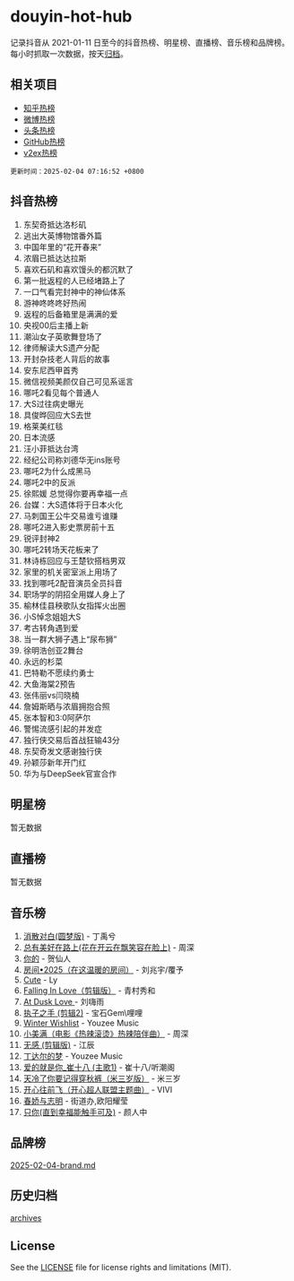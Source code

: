# douyin-hot-hub

记录抖音从 2021-01-11 日至今的抖音热榜、明星榜、直播榜、音乐榜和品牌榜。每小时抓取一次数据，按天[归档](archives)。

## 相关项目

- [知乎热榜](https://github.com/lonnyzhang423/zhihu-hot-hub)
- [微博热榜](https://github.com/lonnyzhang423/weibo-hot-hub)
- [头条热榜](https://github.com/lonnyzhang423/toutiao-hot-hub)
- [GitHub热榜](https://github.com/lonnyzhang423/github-hot-hub)
- [v2ex热榜](https://github.com/lonnyzhang423/v2ex-hot-hub)


`更新时间：2025-02-04 07:16:52 +0800`

## 抖音热榜

1. 东契奇抵达洛杉矶
1. 逃出大英博物馆番外篇
1. 中国年里的“花开春来”
1. 浓眉已抵达达拉斯
1. 喜欢石矶和喜欢馒头的都沉默了
1. 第一批返程的人已经堵路上了
1. 一口气看完封神中的神仙体系
1. 游神咚咚咚好热闹
1. 返程的后备箱里是满满的爱
1. 央视00后主播上新
1. 潮汕女子英歌舞登场了
1. 律师解读大S遗产分配
1. 开封杂技老人背后的故事
1. 安东尼西甲首秀
1. 微信视频美颜仅自己可见系谣言
1. 哪吒2看见每个普通人
1. 大S过往病史曝光
1. 具俊晔回应大S去世
1. 格莱美红毯
1. 日本流感
1. 汪小菲抵达台湾
1. 经纪公司称刘德华无ins账号
1. 哪吒2为什么成黑马
1. 哪吒2中的反派
1. 徐熙媛 总觉得你要再幸福一点
1. 台媒：大S遗体将于日本火化
1. 马刺国王公牛交易谁亏谁赚
1. 哪吒2进入影史票房前十五
1. 锐评封神2
1. 哪吒2转场天花板来了
1. 林诗栋回应与王楚钦搭档男双
1. 家里的机关密室派上用场了
1. 找到哪吒2配音演员全员抖音
1. 职场学的阴招全用媒人身上了
1. 榆林佳县秧歌队女指挥火出圈
1. 小S悼念姐姐大S
1. 考古转角遇到爱
1. 当一群大狮子遇上“尿布狮”
1. 徐明浩创亚2舞台
1. 永远的杉菜
1. 巴特勒不愿续约勇士
1. 大鱼海棠2预告
1. 张伟丽vs闫晓楠
1. 詹姆斯晒与浓眉拥抱合照
1. 张本智和3:0阿萨尔
1. 警惕流感引起的并发症
1. 独行侠交易后首战狂输43分
1. 东契奇发文感谢独行侠
1. 孙颖莎新年开门红
1. 华为与DeepSeek官宣合作

## 明星榜

暂无数据

## 直播榜

暂无数据

## 音乐榜

1. [消散对白(圆梦版)](https://sf5-hl-cdn-tos.douyinstatic.com/obj/tos-cn-ve-2774/og4jB5I5IizzoZVAAAzWgBMAsMDWoArfwBOiFs) - 丁禹兮
1. [总有美好在路上(花在开云在飘笑容在脸上)](https://sf5-hl-cdn-tos.douyinstatic.com/obj/tos-cn-ve-2774/oU5u7NwtfBIvaNhoQBszOvAlRiAoiWAVVyBMq4) - 周深
1. [你的](https://sf3-cdn-tos.douyinstatic.com/obj/tos-cn-ve-2774/oYuIeKf42jB7sEV6B2upMdpYAgfrQWj0FeRegh) - 贺仙人
1. [房间•2025（在这温暖的房间）](https://sf5-hl-cdn-tos.douyinstatic.com/obj/tos-cn-ve-2774/oMzJcnT8BgIetASeBfwfEeBQVNfACiCifhfZP7g) - 刘兆宇/覆予
1. [Cute](https://sf5-hl-cdn-tos.douyinstatic.com/obj/tos-cn-ve-2774/o4IbIzHWKAAB4wsS5qMBRiiAlEBGTpQRNfFvuo) - Ly
1. [Falling In Love（剪辑版）](https://sf5-hl-cdn-tos.douyinstatic.com/obj/tos-cn-ve-2774/o8ajpA8zzgBPahbBIO8AcKGBLJezFCRd1wfP9f) - 青村秀和
1. [ At Dusk  Love ](https://sf5-hl-cdn-tos.douyinstatic.com/obj/tos-cn-ve-2774/o8CrpCf5CaYgI4ZrtQgMQAFEfuGqNnRSDQAPBc) - 刘嗨雨
1. [执子之手 (剪辑2)](https://sf5-hl-cdn-tos.douyinstatic.com/obj/tos-cn-ve-2774/oUoZLQjCc31XzqsBnBQUNgeKtYPBcgbFDwtfcu) - 宝石Gem\哩哩
1. [Winter Wishlist](https://sf3-cdn-tos.douyinstatic.com/obj/tos-cn-ve-2774/oIIgUOeamCFCVAzxN6MFRLIBlLGpUqQxeeHrLE) - Youzee Music
1. [小美满（电影《热辣滚烫》热辣陪伴曲）](https://sf3-cdn-tos.douyinstatic.com/obj/tos-cn-ve-2774/o0GAn2lSgfZIDUgtevCGDQYnFg4CwnrBaxbTZL) - 周深
1. [无感 (剪辑版)](https://sf5-hl-cdn-tos.douyinstatic.com/obj/tos-cn-ve-2774/o0eIsUzJBDlQaQFC5OFlgbMEZC1TFYBftOBn6p) - 江辰
1. [丁达尔的梦](https://sf5-hl-cdn-tos.douyinstatic.com/obj/tos-cn-ve-2774/oMU3WirUZBVQkAC9ccG5P2IQirziZM2RTInUY) - Youzee Music
1. [爱的就是你_崔十八 (主歌1)](https://sf5-hl-cdn-tos.douyinstatic.com/obj/tos-cn-ve-2774/oI5BO5DhFZ6UTcNCnZaOCBLtZ7WIMQGfgnXf5E) - 崔十八/听潮阁
1. [天冷了你要记得穿秋裤（米三岁版）](https://sf5-hl-cdn-tos.douyinstatic.com/obj/tos-cn-ve-2774/oQlIwVIDWiZ6BQilAorS7MA0AgCkQDvcZAdm1) - 米三岁
1. [开心往前飞（开心超人联盟主题曲）](https://sf5-hl-cdn-tos.douyinstatic.com/obj/tos-cn-ve-2774/9d8fb7c82cf1421fb93a9fe925275e0a) - VIVI
1. [春娇与志明](https://sf5-hl-cdn-tos.douyinstatic.com/obj/tos-cn-ve-2774/e530d8fceb7044b39707d7f9ff54add1) - 街道办,欧阳耀莹
1. [只你(直到幸福能触手可及)](https://sf3-cdn-tos.douyinstatic.com/obj/tos-cn-ve-2774/o0lBkRDzFTeaVSUz3ZZSCBVtZ5DIMQGfgmEAuE) - 颜人中

## 品牌榜

[2025-02-04-brand.md](archives/2025-02-04-brand.md)

## 历史归档

[archives](archives)

## License

See the [LICENSE](LICENSE) file for license rights and limitations (MIT).
